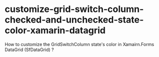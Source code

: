 # customize-grid-switch-column-checked-and-unchecked-state-color-xamarin-datagrid
How to customize the GridSwitchColumn state's color in Xamairn.Forms DataGrid (SfDataGrid) ?
